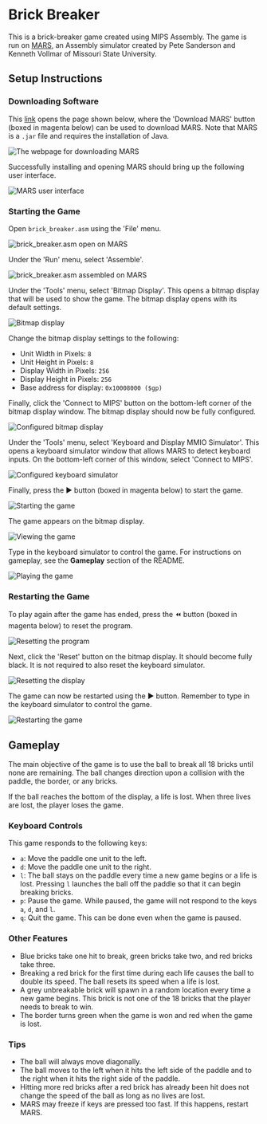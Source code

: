 # Brick Breaker

This is a brick-breaker game created using MIPS Assembly. The game is run on [MARS](https://courses.missouristate.edu/KenVollmar/mars/index.htm), an Assembly simulator created by Pete Sanderson and Kenneth Vollmar of Missouri State University.

## Setup Instructions

### Downloading Software

This [link](https://courses.missouristate.edu/KenVollmar/mars/download.htm) opens the page shown below, where the 'Download MARS' button (boxed in magenta below) can be used to download MARS. Note that MARS is a `.jar` file and requires the installation of Java.

![The webpage for downloading MARS](images/MARS_download.png)

Successfully installing and opening MARS should bring up the following user interface.

![MARS user interface](images/MARS.png)

### Starting the Game

Open `brick_breaker.asm` using the 'File' menu.

![`brick_breaker.asm` open on MARS](images/brick_breaker_edit.png)

Under the 'Run' menu, select 'Assemble'.

![`brick_breaker.asm` assembled on MARS](images/brick_breaker_execute.png)

Under the 'Tools' menu, select 'Bitmap Display'. This opens a bitmap display that will be used to show the game. The bitmap display opens with its default settings.

![Bitmap display](images/bitmap_display.png)

Change the bitmap display settings to the following:

* Unit Width in Pixels: `8`
* Unit Height in Pixels: `8`
* Display Width in Pixels: `256`
* Display Height in Pixels: `256`
* Base address for display: `0x10008000 ($gp)`

Finally, click the 'Connect to MIPS' button on the bottom-left corner of the bitmap display window. The bitmap display should now be fully configured.

![Configured bitmap display](images/bitmap_display_configured.png)

Under the 'Tools' menu, select 'Keyboard and Display MMIO Simulator'. This opens a keyboard simulator window that allows MARS to detect keyboard inputs. On the bottom-left corner of this window, select 'Connect to MIPS'.

![Configured keyboard simulator](images/keyboard_configured.png)

Finally, press the ▶️ button (boxed in magenta below) to start the game.

![Starting the game](images/start.png)

The game appears on the bitmap display.

![Viewing the game](images/game_begin.png)

Type in the keyboard simulator to control the game. For instructions on gameplay, see the **Gameplay** section of the README.

![Playing the game](images/game_run.png)

### Restarting the Game

To play again after the game has ended, press the ⏪ button (boxed in magenta below) to reset the program.

![Resetting the program](images/reset_program.png)

Next, click the 'Reset' button on the bitmap display. It should become fully black. It is not required to also reset the keyboard simulator.

![Resetting the display](images/reset_bitmap_display.png)

The game can now be restarted using the ▶️ button. Remember to type in the keyboard simulator to control the game.

![Restarting the game](images/game_restart.png)

## Gameplay

The main objective of the game is to use the ball to break all 18 bricks until none are remaining. The ball changes direction upon a collision with the paddle, the border, or any bricks.

If the ball reaches the bottom of the display, a life is lost. When three lives are lost, the player loses the game.

### Keyboard Controls

This game responds to the following keys:

* `a`: Move the paddle one unit to the left.
* `d`: Move the paddle one unit to the right.
* `l`: The ball stays on the paddle every time a new game begins or a life is lost. Pressing `l` launches the ball off the paddle so that it can begin breaking bricks.
* `p`: Pause the game. While paused, the game will not respond to the keys `a`, `d`, and `l`.
* `q`: Quit the game. This can be done even when the game is paused.

### Other Features

* Blue bricks take one hit to break, green bricks take two, and red bricks take three.
* Breaking a red brick for the first time during each life causes the ball to double its speed. The ball resets its speed when a life is lost.
* A grey unbreakable brick will spawn in a random location every time a new game begins. This brick is not one of the 18 bricks that the player needs to break to win.
* The border turns green when the game is won and red when the game is lost.

### Tips

* The ball will always move diagonally.
* The ball moves to the left when it hits the left side of the paddle and to the right when it hits the right side of the paddle.
* Hitting more red bricks after a red brick has already been hit does not change the speed of the ball as long as no lives are lost.
* MARS may freeze if keys are pressed too fast. If this happens, restart MARS.
